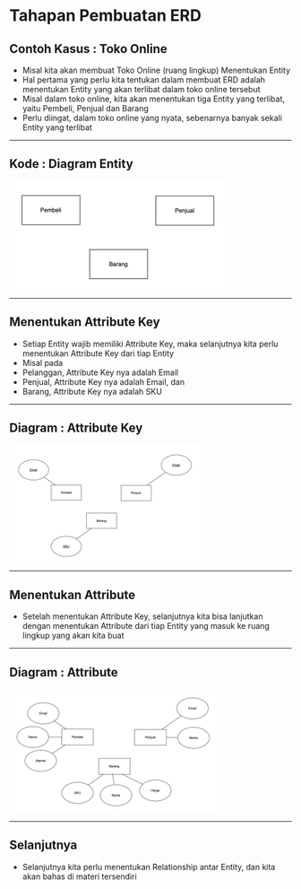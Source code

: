 # Tahapan Pembuatan ERD

## Contoh Kasus : Toko Online

- Misal kita akan membuat Toko Online (ruang lingkup) Menentukan Entity
- Hal pertama yang perlu kita tentukan dalam membuat ERD adalah menentukan Entity yang akan terlibat dalam toko online tersebut
- Misal dalam toko online, kita akan menentukan tiga Entity yang terlibat, yaitu Pembeli, Penjual dan Barang
- Perlu diingat, dalam toko online yang nyata, sebenarnya banyak sekali Entity yang terlibat

---

## Kode : Diagram Entity

![1](../assets/img/4/1.PNG)

---

## Menentukan Attribute Key

- Setiap Entity wajib memiliki Attribute Key, maka selanjutnya kita perlu menentukan Attribute Key dari tiap Entity
- Misal pada
- Pelanggan, Attribute Key nya adalah Email
- Penjual, Attribute Key nya adalah Email, dan
- Barang, Attribute Key nya adalah SKU

---

## Diagram : Attribute Key

![2](../assets/img/4/2.PNG)

---

## Menentukan Attribute

- Setelah menentukan Attribute Key, selanjutnya kita bisa lanjutkan dengan menentukan Attribute dari tiap Entity yang masuk ke ruang lingkup yang akan kita buat

---

## Diagram : Attribute

![3](../assets/img/4/3.PNG)

---

## Selanjutnya

- Selanjutnya kita perlu menentukan Relationship antar Entity, dan kita akan bahas di materi tersendiri